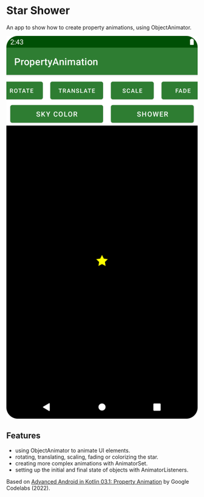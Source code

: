 # Star Shower

An app to show how to create property animations, using ObjectAnimator.

<p align="center">
<img src="screenshot.png" style="width:528px;max-width: 100%;">
</p>

## Features

- using ObjectAnimator to animate UI elements.
- rotating, translating, scaling, fading or colorizing the star.
- creating more complex animations with AnimatorSet.
- setting up the initial and final state of objects with AnimatorListeners.

Based on [Advanced Android in Kotlin 03.1: Property Animation](https://developer.android.com/codelabs/advanced-android-kotlin-training-property-animation#0) by Google Codelabs (2022).
